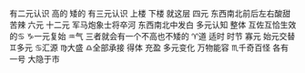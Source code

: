 有二元认识 高的 矮的
有三元认识 上楼 下楼 就这层
四元 东西南北前后左右酸甜苦辣
六元 十二元 军马炮象士将卒河 东西南北中发白
多元认知 整体 互佐互恰生效的♋︎
♑︎一元复始 ♒︎气 三者就会有一个不高也不矮的
♈︎道 适时 时节 寡元 始元交替
♊︎多元 ♋︎汇源
♍︎大盛 ♎︎全部承接 得体 充盈 多元变化 万物能容
♏︎千奇百怪 各有一号 大隐于市
